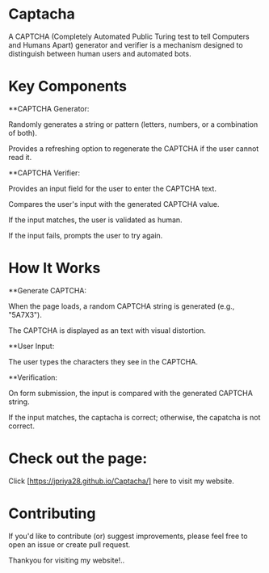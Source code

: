 # Captacha

A CAPTCHA (Completely Automated Public Turing test to tell Computers and Humans Apart) generator and verifier is a mechanism designed to distinguish between human users and automated bots.

# Key Components

**CAPTCHA Generator:

Randomly generates a string or pattern (letters, numbers, or a combination of both).

Provides a refreshing option to regenerate the CAPTCHA if the user cannot read it.

**CAPTCHA Verifier:

Provides an input field for the user to enter the CAPTCHA text.

Compares the user's input with the generated CAPTCHA value.

If the input matches, the user is validated as human.

If the input fails, prompts the user to try again.

# How It Works

**Generate CAPTCHA:

When the page loads, a random CAPTCHA string is generated (e.g., "5A7X3").

The CAPTCHA is displayed as an text with visual distortion.

**User Input:

The user types the characters they see in the CAPTCHA.

**Verification:

On form submission, the input is compared with the generated CAPTCHA string.

If the input matches, the captacha is correct; otherwise, the capatcha is not correct.

# Check out the page:

Click [https://jpriya28.github.io/Captacha/] here to visit my  website.

# Contributing
If you'd like to contribute (or) suggest improvements, please feel free to open an issue or create pull request.

Thankyou for visiting my  website!..





